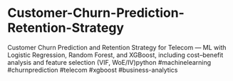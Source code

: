 # Customer-Churn-Prediction-Retention-Strategy
Customer Churn Prediction and Retention Strategy for Telecom — ML with Logistic Regression, Random Forest, and XGBoost, including cost–benefit analysis and feature selection (VIF, WoE/IV)python #machinelearning #churnprediction #telecom #xgboost #business-analytics
